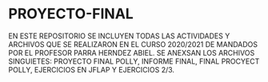 # PROYECTO-FINAL
EN ESTE REPOSITORIO SE INCLUYEN TODAS LAS ACTIVIDADES Y ARCHIVOS QUE SE REALIZARON EN EL CURSO 2020/2021 DE MANDADOS POR EL PROFESOR PARRA HERNDEZ ABIEL. SE ANEXSAN LOS ARCHIVOS SINGUIETES: PROYECTO FINAL POLLY, INFORME FINAL, FINAL PROCYECT POLLY, EJERCICIOS EN JFLAP Y EJERCICIOS 2/3.
